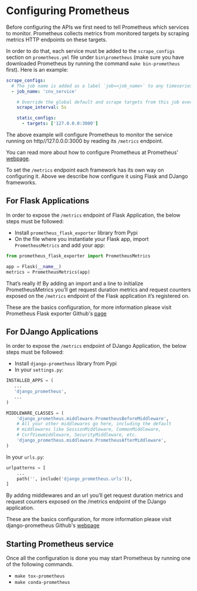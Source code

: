 # Configuring Prometheus

Before configuring the APIs we first need to tell Prometheus which services to monitor. Prometheus collects metrics from monitored targets by scraping metrics HTTP endpoints on these targets. 

In order to do that, each service must be added to the `scrape_configs` section on `prometheus.yml` file under `bin\prometheus` (make sure you have downloaded Prometheus by running the command `make bin-prometheus` first). Here is an example:
```yml
scrape_configs:
  # The job name is added as a label `job=<job_name>` to any timeseries scraped from this config.
  - job_name: 'cnv_service'

    # Override the global default and scrape targets from this job every 5 seconds.
    scrape_interval: 5s

    static_configs:
      - targets: ['127.0.0.0:3000']
```

The above example will configure Prometheus to monitor the service running on http//127.0.0.0:3000 by reading its `/metrics` endpoint.

You can read more about how to configure Prometheus at Prometheus' [webpage](https://prometheus.io/docs/prometheus/latest/getting_started/).

To set the `/metrics` endpoint each framework has its own way on configuring it. Above we describe how configure it using Flask and DJango frameworks.

## For Flask Applications

In order to expose the `/metrics` endpoint of Flask Application, the below steps must be followed:

- Install `prometheus_flask_exporter` library from Pypi
- On the file where you instantiate your Flask app, import `PrometheusMetrics` and add your app:
```python
from prometheus_flask_exporter import PrometheusMetrics

app = Flask(__name__)
metrics = PrometheusMetrics(app)
```

That’s really it! By adding an import and a line to initialize PrometheusMetrics you’ll get request duration metrics and request counters exposed on the `/metrics` endpoint of the Flask application it’s registered on.

These are the basics configuration, for more information please visit Prometheus Flask exporter Github's [page](https://github.com/rycus86/prometheus_flask_exporter)


## For DJango Applications

In order to expose the `/metrics` endpoint of DJango Application, the below steps must be followed:

- Install `django-prometheus` library from Pypi
- In your `settings.py`:
```python
INSTALLED_APPS = (
   ...
   'django_prometheus',
   ...
)

MIDDLEWARE_CLASSES = (
    'django_prometheus.middleware.PrometheusBeforeMiddleware',
    # All your other middlewares go here, including the default
    # middlewares like SessionMiddleware, CommonMiddleware,
    # CsrfViewmiddleware, SecurityMiddleware, etc.
    'django_prometheus.middleware.PrometheusAfterMiddleware',
)
```

In your `urls.py`:
```python
urlpatterns = [
    ...
    path('', include('django_prometheus.urls')),
]
```

By adding middlewares and an url you’ll get request duration metrics and request counters exposed on the /metrics endpoint of the DJango application.

These are the basics configuration, for more information please visit django-prometheus Github's [webpage](https://github.com/korfuri/django-prometheus)

## Starting Prometheus service

Once all the configuration is done you may start Prometheus by running one of the following commands.

- `make tox-prometheus`
- `make conda-prometheus`
